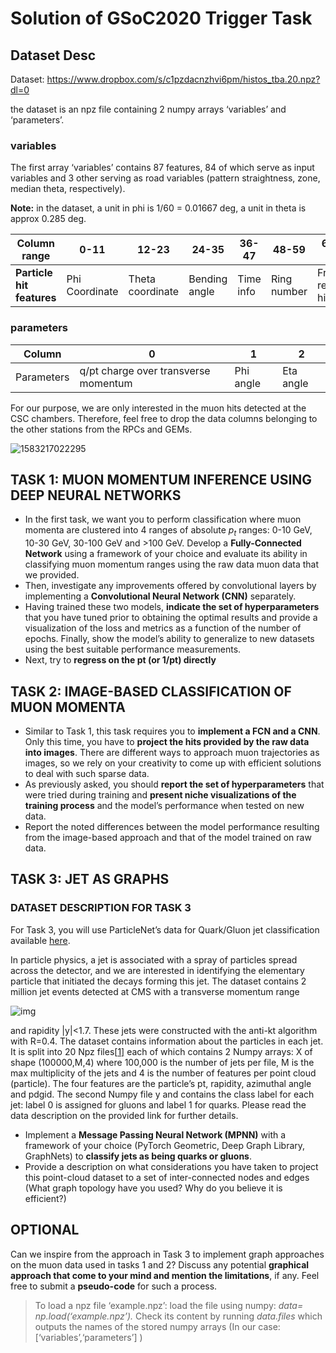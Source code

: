 # Solution of GSoC2020 Trigger Task


## Dataset Desc

Dataset: https://www.dropbox.com/s/c1pzdacnzhvi6pm/histos_tba.20.npz?dl=0

the dataset is an npz file containing 2 numpy arrays ‘variables’ and ‘parameters’. 

### variables

The first array ‘variables’ contains 87 features, 84 of which serve as input variables and 3 other serving as road variables (pattern straightness, zone, median theta, respectively).

**Note:** in the dataset, a unit in phi is 1/60 = 0.01667 deg, a unit in theta is approx 0.285 deg.

| **Column range**                      | 0-11           | 12-23            | 24-35         | 36-47     | 48-59       | 60-71             | 72-83 | 84     | 85   | 86   |
| ------------------------------------- | -------------- | ---------------- | ------------- | --------- | ----------- | ----------------- | ----- | ------ | ---- | ---- |
| **Particle**   **hit**   **features** | Phi Coordinate | Theta coordinate | Bending angle | Time info | Ring number | Front/   rear hit | Mask  | X_road |      |      |

### parameters

| Column     | 0                                      | 1         | 2         |
| ---------- | -------------------------------------- | --------- | --------- |
| Parameters | q/pt   charge over transverse momentum | Phi angle | Eta angle |

For our purpose, we are only interested in the muon hits detected at the CSC chambers. Therefore, feel free to drop the data columns belonging to the other stations from the RPCs and GEMs.

![1583217022295](C:\Users\Siriu\AppData\Roaming\Typora\typora-user-images\1583217022295.png)

## TASK 1:  MUON MOMENTUM INFERENCE USING DEEP NEURAL NETWORKS

- In the first task, we want you to perform classification where muon momenta are clustered into 4 ranges of absolute $p_t$ ranges: 0-10 GeV, 10-30 GeV, 30-100 GeV and >100 GeV. Develop a **Fully-Connected Network** using a framework of your choice and evaluate its ability in classifying muon momentum ranges using the raw data muon data that we provided. 
- Then, investigate any improvements offered by convolutional layers by implementing a **Convolutional Neural Network (CNN)** separately. 
- Having trained these two models, **indicate the set of hyperparameters** that you have tuned prior to obtaining the optimal results and provide a visualization of the loss and metrics as a function of the number of epochs. Finally, show the model’s ability to generalize to new datasets using the best suitable performance measurements.
- Next, try to **regress on the pt (or 1/pt) directly**

## TASK 2:  IMAGE-BASED CLASSIFICATION OF MUON MOMENTA

- Similar to Task 1, this task requires you to **implement a FCN and a CNN**. Only this time, you have to **project the hits provided by the raw data into images**. There are different ways to approach muon trajectories as images, so we rely on your creativity to come up with efficient solutions to deal with such sparse data. 
- As previously asked, you should **report the set of hyperparameters** that were tried during training and **present niche visualizations of the training process** and the model’s performance when tested on new data.
- Report the noted differences between the model performance resulting from the image-based approach and that of the model trained on raw data.

## TASK 3:  JET AS GRAPHS

### DATASET DESCRIPTION FOR TASK 3

For Task 3, you will use ParticleNet’s data for Quark/Gluon jet classification available [here](https://zenodo.org/record/3164691#.Xk1VwS2B1QI). 

In particle physics, a jet is associated with a spray of particles spread across the detector, and we are interested in identifying the elementary particle that initiated the decays forming this jet.  The dataset contains 2 million jet events detected at CMS with a transverse momentum range 

![img](file:///C:/Users/Siriu/AppData/Local/Temp/msohtmlclip1/01/clip_image002.png)

 and rapidity |y|<1.7. These jets were constructed with the anti-kt algorithm with R=0.4. The dataset contains information about the particles in each jet. It is split into 20 Npz files[[1\]](#_ftn1) each of which contains 2 Numpy arrays: X of shape (100000,M,4) where 100,000 is the number of jets per file,  M is the max multiplicity of the jets and 4 is the number of features per point cloud (particle). The four features are the particle’s pt, rapidity, azimuthal angle and pdgid. The second Numpy file y and contains the class label for each jet: label 0 is assigned for gluons and label 1 for quarks. Please read the data description on the provided link for further details.

- Implement a **Message Passing Neural Network (MPNN)** with a framework of your choice (PyTorch Geometric, Deep Graph Library, GraphNets) to **classify jets as being quarks or gluons**. 
- Provide a description on what considerations you have taken to project this point-cloud dataset to a set of inter-connected nodes and edges (What graph topology have you used? Why do you believe it is efficient?)

## OPTIONAL

Can we inspire from the approach in Task 3 to implement graph approaches on the muon data used in tasks 1 and 2? Discuss any potential **graphical approach that come to your mind and mention the limitations**, if any. Feel free to submit a **pseudo-code** for such a process. 



> To load a npz file ‘example.npz’:  load the file using numpy: *data= np.load(‘example.npz’).* Check its content by running *data.files* which outputs the names of the stored numpy arrays (In our case: [‘variables’,‘parameters’] )